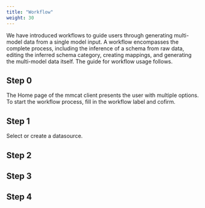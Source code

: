 ```yaml
---
title: "Workflow"
weight: 30
---
```


We have introduced workflows to guide users through generating multi-model data from a single model input. A workflow encompasses the complete process, including the inference of a schema from raw data, editing the inferred schema category, creating mappings, and generating the multi-model data itself. The guide for workflow usage follows.

## Step 0
The Home page of the mmcat client presents the user with multiple options. To start the workflow process, fill in the workflow label and cofirm.

## Step 1
Select or create a datasource. 

## Step 2

## Step 3

## Step 4

